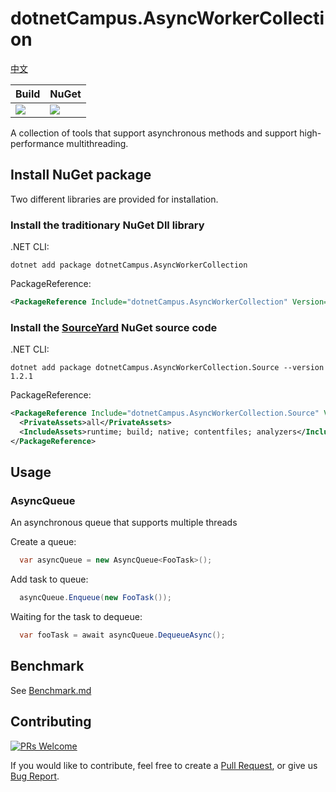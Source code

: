 # dotnetCampus.AsyncWorkerCollection

[中文](README.zh-cn.md)

| Build | NuGet |
| -- | -- |
|![](https://github.com/dotnet-campus/AsyncWorkerCollection/workflows/.NET%20Core/badge.svg)|[![](https://img.shields.io/nuget/v/dotnetCampus.AsyncWorkerCollection.svg)](https://www.nuget.org/packages/dotnetCampus.AsyncWorkerCollection)|

A collection of tools that support asynchronous methods and support high-performance multithreading.

## Install NuGet package

Two different libraries are provided for installation.

### Install the traditionary NuGet Dll library

.NET CLI:

```
dotnet add package dotnetCampus.AsyncWorkerCollection
```

PackageReference:

```xml
<PackageReference Include="dotnetCampus.AsyncWorkerCollection" Version="1.2.1" />
```

### Install the [SourceYard](https://github.com/dotnet-campus/SourceYard) NuGet source code

.NET CLI:

```
dotnet add package dotnetCampus.AsyncWorkerCollection.Source --version 1.2.1
```

PackageReference:

```xml
<PackageReference Include="dotnetCampus.AsyncWorkerCollection.Source" Version="1.2.1">
  <PrivateAssets>all</PrivateAssets>
  <IncludeAssets>runtime; build; native; contentfiles; analyzers</IncludeAssets>
</PackageReference>
```

## Usage

### AsyncQueue

An asynchronous queue that supports multiple threads

Create a queue:

```csharp
  var asyncQueue = new AsyncQueue<FooTask>();
```

Add task to queue:

```csharp
  asyncQueue.Enqueue(new FooTask());
```

Waiting for the task to dequeue:

```csharp
  var fooTask = await asyncQueue.DequeueAsync();
```

## Benchmark

See [Benchmark.md](docs/Benchmark.md)

## Contributing

[![PRs Welcome](https://img.shields.io/badge/PRs-welcome-brightgreen.svg?style=flat-square)](https://github.com/dotnet-campus/AsyncWorkerCollection/pulls)

If you would like to contribute, feel free to create a [Pull Request](https://github.com/dotnet-campus/AsyncWorkerCollection/pulls), or give us [Bug Report](https://github.com/dotnet-campus/AsyncWorkerCollection/issues/new).
